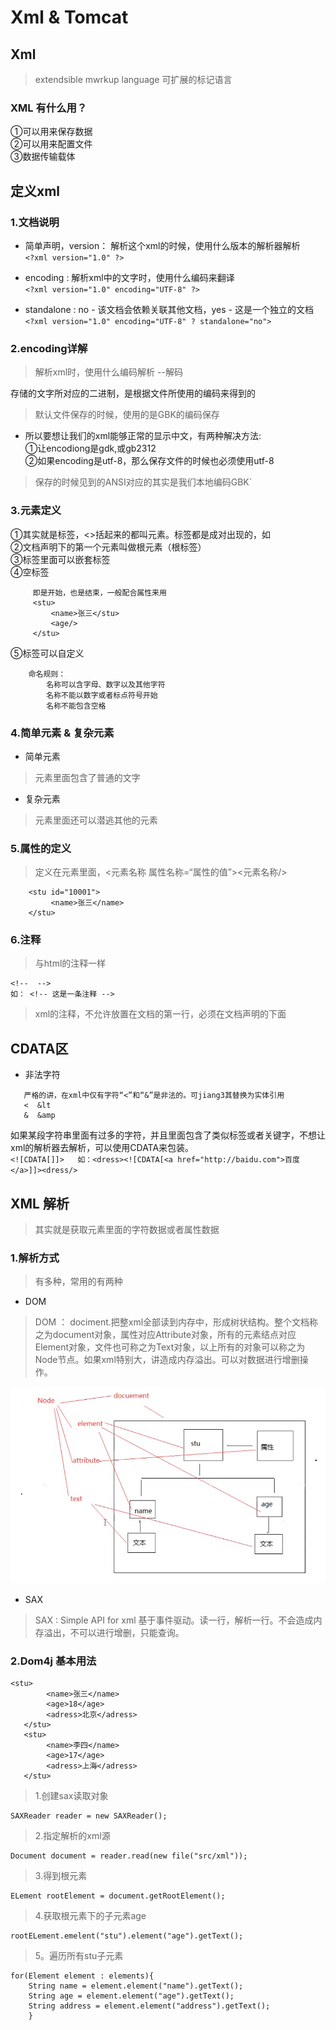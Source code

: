 # Xml & Tomcat

## Xml

>extendsible mwrkup language  可扩展的标记语言

### XML 有什么用？

①可以用来保存数据<br>
②可以用来配置文件<br>
③数据传输载体<br>


## 定义xml

### 1.文档说明
   * 简单声明，version： 解析这个xml的时候，使用什么版本的解析器解析
   <br>`<?xml version="1.0" ?>`
  
   * encoding : 解析xml中的文字时，使用什么编码来翻译
  <br>`<?xml version="1.0" encoding="UTF-8" ?>`
  
   * standalone : no - 该文档会依赖关联其他文档，yes - 这是一个独立的文档
  <br>`<?xml version="1.0" encoding="UTF-8" ? standalone="no">`

### 2.encoding详解
>解析xml时，使用什么编码解析 --解码<br>

存储的文字所对应的二进制，是根据文件所使用的编码来得到的

>默认文件保存的时候，使用的是GBK的编码保存

* 所以要想让我们的xml能够正常的显示中文，有两种解决方法:<br>
①让encodiong是gdk,或gb2312<br>
②如果encoding是utf-8，那么保存文件的时候也必须使用utf-8<br>
>保存的时候见到的ANSI对应的其实是我们本地编码GBK`

### 3.元素定义
 ①其实就是标签，<>括起来的都叫元素。标签都是成对出现的，如<br> <stu></stu>
 ②文档声明下的第一个元素叫做根元素（根标签）<br>
 ③标签里面可以嵌套标签<br>
 ④空标签
 ```
      即是开始，也是结束，一般配合属性来用     
      <stu>
          <name>张三</stu>
          <age/>
      </stu>
 ```
 ⑤标签可以自定义<br>
 ```
     命名规则：
         名称可以含字母、数字以及其他字符
         名称不能以数字或者标点符号开始
         名称不能包含空格
```
### 4.简单元素 & 复杂元素
* 简单元素
> 元素里面包含了普通的文字
* 复杂元素
> 元素里面还可以潜逃其他的元素

### 5.属性的定义
> 定义在元素里面，<元素名称  属性名称=“属性的值”><元素名称/>
```
    <stu id="10001">
         <name>张三</name>
    </stu>
 ```
 
 ### 6.注释
 >与html的注释一样
 ```
 <!--  -->
 如： <!-- 这是一条注释 -->
 ```
 >xml的注释，不允许放置在文档的第一行，必须在文档声明的下面
 
 
 
 ## CDATA区
 * 非法字符
 ```
    严格的讲，在xml中仅有字符“<”和“&”是非法的。可jiang3其替换为实体引用
    <  &lt
    &  &amp
 ```
 如果某段字符串里面有过多的字符，并且里面包含了类似标签或者关键字，不想让xml的解析器去解析，可以使用CDATA来包装。<br>
`<![CDATA[]]>  
如：<dress><![CDATA[<a href="http://baidu.com">百度</a>]]><dress/>`


## XML 解析
> 其实就是获取元素里面的字符数据或者属性数据

### 1.解析方式
>有多种，常用的有两种

* DOM <br>
>DOM ： dociment.把整xml全部读到内存中，形成树状结构。整个文档称之为document对象，属性对应Attribute对象，所有的元素结点对应Element对象，文件也可称之为Text对象，以上所有的对象可以称之为Node节点。如果xml特别大，讲造成内存溢出。可以对数据进行增删操作。<br>

![picture](https://github.com/WuDeluan/Notes/blob/master/picture/xml1.PNG)

* SAX <br>
>SAX : Simple API for xml 基于事件驱动。读一行，解析一行。不会造成内存溢出，不可以进行增删，只能查询。
 
 ### 2.Dom4j 基本用法
 ```
 <stu>
         <name>张三</name>
         <age>18</age>
         <adress>北京</adress>
    </stu>
    <stu>
         <name>李四</name>
         <age>17</age>
         <adress>上海</adress>
    </stu>
 ```
 > 1.创建sax读取对象
 ```
 SAXReader reader = new SAXReader();
 ```
 > 2.指定解析的xml源
 ```
 Document document = reader.read(new file("src/xml"));
 ```
 > 3.得到根元素
 ```
 ELement rootElement = document.getRootElement();
 ```
 > 4.获取根元素下的子元素age
 ```
 rootELement.emelent("stu").element("age").getText();
 ```
 > 5。遍历所有stu子元素
 ```
 for(Element element : elements){
     String name = element.element("name").getText();
     String age = element.element("age").getText();
     String address = element.element("address").getText();
     }
  ```
 
 
